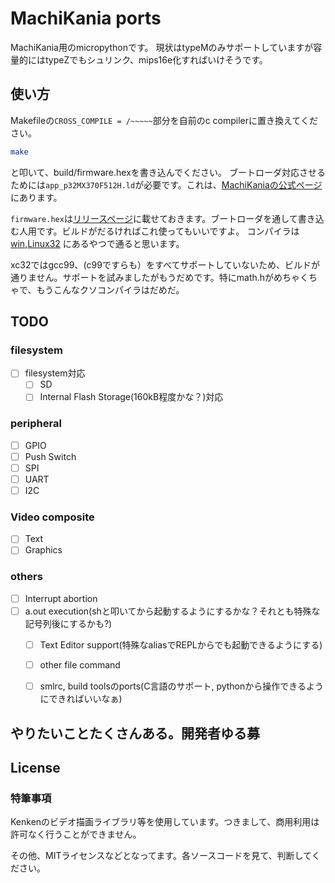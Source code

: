 # MachiKania ports
MachiKania用のmicropythonです。
現状はtypeMのみサポートしていますが容量的にはtypeZでもシュリンク、mips16e化すればいけそうです。

## 使い方
Makefileの`CROSS_COMPILE = /~~~~~`部分を自前のc compilerに置き換えてください。
```sh
make
```
と叩いて、build/firmware.hexを書き込んでください。
ブートローダ対応させるためには`app_p32MX370F512H.ld`が必要です。これは、[MachiKaniaの公式ページ](http://www.ze.em-net.ne.jp/~kenken/machikania/typem.html)にあります。

`firmware.hex`は[リリースページ](https://github.com/elect-gombe/micropython/releases/download/v1.9.4/firmware.hex)に載せておきます。ブートローダを通して書き込む人用です。ビルドがだるければこれ使ってもいいですよ。
コンパイラは[win](https://github.com/elect-gombe/win_pic32_videogame_DE),[Linux32](https://github.com/elect-gombe/pic32_videogame_DE)
にあるやつで通ると思います。

xc32ではgcc99、(c99ですらも）をすべてサポートしていないため、ビルドが通りません。サポートを試みましたがもうだめです。特にmath.hがめちゃくちゃで、もうこんなクソコンパイラはだめだ。


## TODO
### filesystem
- [ ] filesystem対応
  - [ ] SD
  - [ ] Internal Flash Storage(160kB程度かな？)対応

### peripheral
- [ ] GPIO
- [ ] Push Switch
- [ ] SPI
- [ ] UART
- [ ] I2C

### Video composite
- [ ] Text
- [ ] Graphics

### others
- [ ] Interrupt abortion
- [ ] a.out execution(shと叩いてから起動するようにするかな？それとも特殊な記号列後にするかも?)
  - [ ] Text Editor support(特殊なaliasでREPLからでも起動できるようにする)
  - [ ] other file command
  - [ ] smlrc, build toolsのports(C言語のサポート, pythonから操作できるようにできればいいなぁ)


## やりたいことたくさんある。開発者ゆる募

## License
### 特筆事項
Kenkenのビデオ描画ライブラリ等を使用しています。つきまして、商用利用は許可なく行うことができません。

その他、MITライセンスなどとなってます。各ソースコードを見て、判断してください。